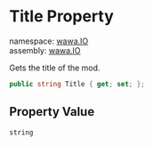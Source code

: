 # Title Property

namespace: [wawa\.IO](../../wawa.IO.md)<br />
assembly: [wawa\.IO](../../../wawa.IO.md)

Gets the title of the mod\.

```csharp
public string Title { get; set; };
```

## Property Value

`string`

